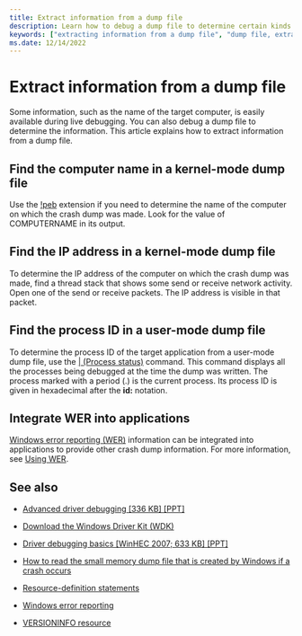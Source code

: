 ```yaml
---
title: Extract information from a dump file
description: Learn how to debug a dump file to determine certain kinds of information, such as the name of the target computer.
keywords: ["extracting information from a dump file", "dump file, extracting various information", "machine name (determining from a dump file)", "computer name (determining from a dump file)", "IP address (determining from a dump file)"]
ms.date: 12/14/2022
---
```


# Extract information from a dump file

Some information, such as the name of the target computer, is easily available during live debugging. You can also debug a dump file to determine the information. This article explains how to extract information from a dump file.

## Find the computer name in a kernel-mode dump file

Use the [!peb](-peb.md) extension if you need to determine the name of the computer on which the crash dump was made. Look for the value of COMPUTERNAME in its output.

## Find the IP address in a kernel-mode dump file

To determine the IP address of the computer on which the crash dump was made, find a thread stack that shows some send or receive network activity. Open one of the send or receive packets. The IP address is visible in that packet.

## Find the process ID in a user-mode dump file

To determine the process ID of the target application from a user-mode dump file, use the [| (Process status)](---process-status-.md) command. This command displays all the processes being debugged at the time the dump was written. The process marked with a period (.) is the current process. Its process ID is given in hexadecimal after the **id:** notation.

## Integrate WER into applications

[Windows error reporting (WER)](/windows/desktop/wer/windows-error-reporting) information can be integrated into applications to provide other crash dump information. For more information, see [Using WER](/windows/desktop/wer/using-wer).

## See also

- [Advanced driver debugging [336 KB] [PPT]](https://download.microsoft.com/download/f/0/5/f05a42ce-575b-4c60-82d6-208d3754b2d6/adv-drv_debug.ppt)

- [Download the Windows Driver Kit (WDK)](../download-the-wdk.md)

- [Driver debugging basics [WinHEC 2007; 633 KB] [PPT]](https://download.microsoft.com/download/a/f/d/afdfd50d-6eb9-425e-84e1-b4085a80e34e/dvr-t410_wh07.pptx)

- [How to read the small memory dump file that is created by Windows if a crash occurs](https://support.microsoft.com/help/315263/how-to-read-the-small-memory-dump-file-that-is-created-by-windows-if-a)

- [Resource-definition statements](/windows/desktop/menurc/resource-definition-statements)

- [Windows error reporting](/windows/desktop/wer/windows-error-reporting)

- [VERSIONINFO resource](/windows/desktop/menurc/versioninfo-resource)

 

 





